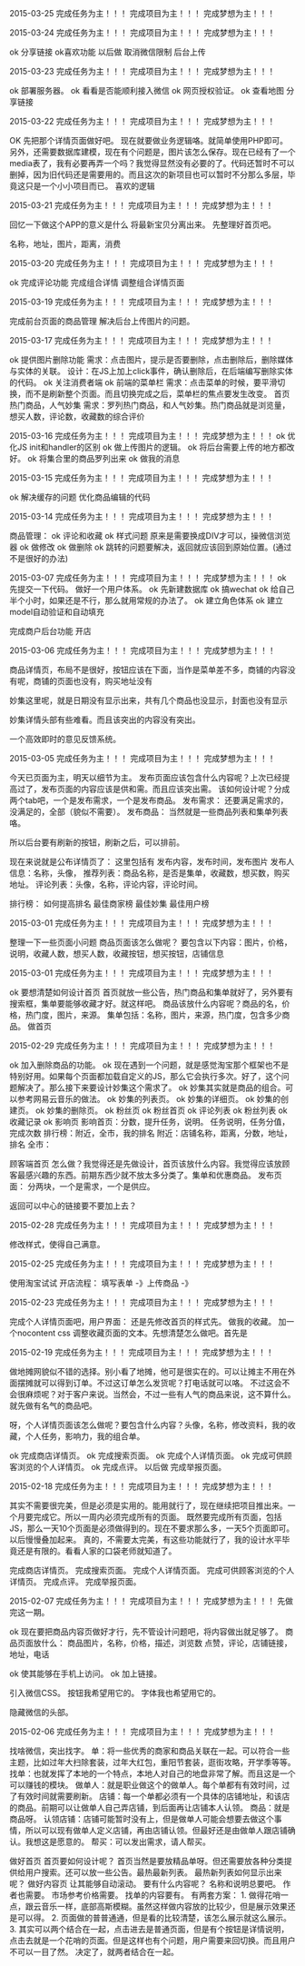 2015-03-25
完成任务为主！！！
完成项目为主！！！
完成梦想为主！！！



2015-03-24
完成任务为主！！！
完成项目为主！！！
完成梦想为主！！！

ok 分享链接
ok喜欢功能
以后做 取消微信限制
后台上传


2015-03-23
完成任务为主！！！
完成项目为主！！！
完成梦想为主！！！

ok 部署服务器。
ok 看看是否能顺利接入微信
ok 网页授权验证。
ok 查看地图
分享链接



2015-03-22
完成任务为主！！！
完成项目为主！！！
完成梦想为主！！！

OK 先把那个详情页面做好吧。
现在就要做业务逻辑咯。就简单使用PHP即可。另外，还需要数据库建模，现在有个问题是，图片该怎么保存。现在已经有了一个media表了，我有必要再弄一个吗？我觉得显然没有必要的了。代码还暂时不可以删掉，因为旧代码还是需要用的。而且这次的新项目也可以暂时不分那么多层，毕竟这只是一个小小项目而已。
喜欢的逻辑


2015-03-21
完成任务为主！！！
完成项目为主！！！
完成梦想为主！！！

回忆一下做这个APP的意义是什么
将最新宝贝分离出来。
先整理好首页吧。

名称，地址，图片，距离，消费

2015-03-20
完成任务为主！！！
完成项目为主！！！
完成梦想为主！！！

ok 完成评论功能
完成组合详情
    调整组合详情页面

2015-03-19
完成任务为主！！！
完成项目为主！！！
完成梦想为主！！！

完成前台页面的商品管理
    解决后台上传图片的问题。


2015-03-17
完成任务为主！！！
完成项目为主！！！
完成梦想为主！！！

ok 提供图片删除功能
    需求：点击图片，提示是否要删除，点击删除后，删除媒体与实体的关联。
    设计：在JS上加上click事件，确认删除后，在后端编写删除实体的代码。
ok 关注消费者端
ok 前端的菜单栏
    需求：点击菜单的时候，要平滑切换，而不是刷新整个页面。而且切换完成之后，菜单栏的焦点要发生改变。
首页热门商品，人气妙集
    需求：罗列热门商品，和人气妙集。热门商品就是浏览量，想买人数，评论数，收藏数的综合评价



2015-03-16
完成任务为主！！！
完成项目为主！！！
完成梦想为主！！！
ok 优化JS
    init和handler的区别
ok 做上传图片的逻辑。
ok 将后台需要上传的地方都改好。
ok 将集合里的商品罗列出来
ok 做我的消息


2015-03-15
完成任务为主！！！
完成项目为主！！！
完成梦想为主！！！

ok 解决缓存的问题
优化商品编辑的代码

2015-03-14
完成任务为主！！！
完成项目为主！！！
完成梦想为主！！！

商品管理：
    ok 评论和收藏
    ok 样式问题 原来是需要换成DIV才可以，操微信浏览器
    ok 做修改
    ok 做删除
    ok 跳转的问题要解决，返回就应该回到原始位置。(通过不是很好的办法)


2015-03-07
完成任务为主！！！
完成项目为主！！！
完成梦想为主！！！
ok 先提交一下代码。
做好一个用户体系。
    ok 先新建数据库
    ok 搞wechat
    ok 给自己半个小时，如果还是不行，那么就用常规的办法了。
    ok 建立角色体系
    ok 建立model自动验证和自动填充

完成商户后台功能
    开店


2015-03-06
完成任务为主！！！
完成项目为主！！！
完成梦想为主！！！

商品详情页，布局不是很好，按钮应该在下面，当作是菜单差不多，商铺的内容没有呢，商铺的页面也没有，购买地址没有

妙集这里呢，就是日期没有显示出来，共有几个商品也没显示，封面也没有显示

妙集详情头部有些难看。而且该突出的内容没有突出。

一个高效即时的意见反馈系统。

2015-03-05
完成任务为主！！！
完成项目为主！！！
完成梦想为主！！！

今天已页面为主，明天以细节为主。
发布页面应该包含什么内容呢？上次已经提高过了，发布页面的内容应该是供和需。而且应该突出需。
该如何设计呢？分成两个tab吧，一个是发布需求，一个是发布商品。
发布需求：
还要满足需求的，没满足的，全部（貌似不需要）。
发布商品：
当然就是一些商品列表和集单列表咯。

所以后台要有刷新的按钮，刷新之后，可以排前。

现在来说就是公布详情页了：
这里包括有
发布内容，发布时间，发布图片
发布人信息：名称，头像，
推荐列表：商品名称，是否是集单，收藏数，想买数，购买地址。
评论列表：头像，名称，评论内容，评论时间。

排行榜：
如何提高排名
最佳商家榜
最佳妙集
最佳用户榜



2015-03-01
完成任务为主！！！
完成项目为主！！！
完成梦想为主！！！

整理一下一些页面小问题
商品页面该怎么做呢？
    要包含以下内容：图片，价格，说明，收藏人数，想买人数，收藏按钮，想买按钮，店铺信息


2015-03-01
完成任务为主！！！
完成项目为主！！！
完成梦想为主！！！

ok 要想清楚如何设计首页
    首页就放一些公告，热门商品和集单就好了，另外要有搜索框，集单要能够收藏才好。就这样吧。
    商品该放什么内容呢？商品的名，价格，热门度，图片，来源。
    集单包括：名称，图片，来源，热门度，包含多少商品。
做首页


2015-02-29
完成任务为主！！！
完成项目为主！！！
完成梦想为主！！！

ok 加入删除商品的功能。
ok 现在遇到一个问题，就是感觉淘宝那个框架也不是特别好用。如果每个页面都加载自定义的JS，那么它会执行多次。好了，这个问题解决了。那么接下来要设计妙集这个需求了。
ok 妙集其实就是商品的组合。可以参考网易云音乐的做法。
    ok 妙集的列表页。
    ok 妙集的详细页。
    ok 妙集的创建页。
    ok 妙集的删除页。
ok 粉丝页
    ok 粉丝首页
    ok 评论列表
    ok 粉丝列表
    ok 收藏记录
ok 影响页
    影响首页：分数，提升任务，说明。    任务说明，任务分值，完成次数
    排行榜：附近，全市，我的排名
        附近：店铺名称，距离，分数，地址，排名
        全市：

顾客端首页
    怎么做？我觉得还是先做设计，首页该放什么内容。我觉得应该放顾客最感兴趣的东西。前期东西少就不放太多分类了。集单和优惠商品。
发布页面：
    分两块，一个是需求，一个是供应。


返回可以中心的链接要不要加上去？



2015-02-28
完成任务为主！！！
完成项目为主！！！
完成梦想为主！！！

修改样式，使得自己满意。


2015-02-25
完成任务为主！！！
完成项目为主！！！
完成梦想为主！！！

使用淘宝试试
开店流程：
填写表单 -》上传商品 -》



2015-02-23
完成任务为主！！！
完成项目为主！！！
完成梦想为主！！！

完成个人详情页面吧，用户界面：
    还是先修改首页的样式先。
    做我的收藏。
        加一个nocontent css
        调整收藏页面的文本。先想清楚怎么做吧。首先是

2015-02-19
完成任务为主！！！
完成项目为主！！！
完成梦想为主！！！

做地摊网貌似不错的选择。别小看了地摊，他可是很实在的。可以让摊主不用在外面摆摊就可以得到订单。不过这订单怎么发货呢？打电话就可以咯。
不过这会不会很麻烦呢？对于客户来说。当然会，不过一些有人气的商品来说，这不算什么。就先做有名气的商品吧。

呀，个人详情页面该怎么做呢？要包含什么内容？头像，名称，修改资料，我的收藏，个人任务，影响力，我的组合单。

ok 完成商店详情页。
ok 完成搜索页面。
ok 完成个人详情页面。
ok 完成可供顾客浏览的个人详情页。
ok 完成点评。
以后做 完成举报页面。



2015-02-18
完成任务为主！！！
完成项目为主！！！
完成梦想为主！！！

其实不需要很完美，但是必须是实用的。能用就行了，现在继续把项目推出来。一个月要完成它。所以一周内必须完成所有的页面。
既然要完成所有页面，包括JS，那么一天10个页面是必须做得到的。现在不要求那么多，一天5个页面即可。以后慢慢叠加起来。
真的，不需要太完美，有这些功能就行了，我的设计水平毕竟还是有限的。看看人家的口袋老师就知道了。

完成商店详情页。
完成搜索页面。
完成个人详情页面。
完成可供顾客浏览的个人详情页。
完成点评。
完成举报页面。


2015-02-07
完成任务为主！！！
完成项目为主！！！
完成梦想为主！！！
先做完这一期。

ok 现在要把商品内容页做好才行，先不管设计问题吧，将内容做出就足够了。
    商品页面放什么：
        商品图片，名称，价格，描述，浏览数
        点赞，评论，店铺链接，地址，电话

ok 使其能够在手机上访问。
ok 加上链接。

引入微信CSS。
    按钮我希望用它的。
    字体我也希望用它的。
    
隐藏微信的头部。

2015-02-06
完成任务为主！！！
完成项目为主！！！
完成梦想为主！！！

找啥微信，突出找字。
单：将一些优秀的商家和商品关联在一起。可以符合一些主题，比如过年大扫除套装，过年大红包，重阳节套装，逛街攻略，开学季等等。
找单：也就发挥了本地的一个特点，本地人对自己的地盘非常了解。而且这是一个可以赚钱的模块。
做单人：就是职业做这个的做单人。每个单都有有效时间，过了有效时间就需要刷新。
店铺：每一个单都必须有一个具体的店铺地址，和该店的商品。前期可以让做单人自己弄店铺，到后面再让店铺本人认领。
商品：就是商品呀。
认领店铺：店铺可能暂时没有上，但是做单人可能会想要去做这个事情，所以可以现有做单人定义店铺，再由店铺认领。但最好还是由做单人跟店铺确认。我想这是愿意的。
帮买：可以发出需求，请人帮买。


做好首页
    首页要如何设计呢？
        首页当然是要放精品单呀。但还需要放各种分类提供给用户搜索。还可以放一些公告。最热最新列表。
        最热新列表如何显示出来呢？
做好内容页
    让其能够自动滚动。
    要有什么内容呢？
        名称和说明总要吧。
        作者也需要。
        市场参考价格需要。
        找单的内容要有。
    有两套方案：
        1. 做得花哨一点，跟云音乐一样，底部高斯模糊。虽然这样做内容放的比较少，但是展示效果还是可以得。
        2. 页面做的普普通通，但是看的比较清楚，该怎么展示就这么展示。
        3. 其实可以两个结合在一起，点击进去是普通页面，但是有个按钮是详情说明，点击去就是一个花哨的页面。但是这样也有个问题，用户需要来回切换。而且用户不可以一目了然。
        决定了，就两者结合在一起。
        
    